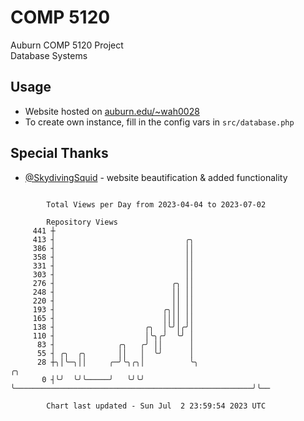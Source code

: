 # COMP 5120
Auburn COMP 5120 Project  
Database Systems

## Usage
- Website hosted on [auburn.edu/~wah0028](https://webhome.auburn.edu/~wah0028/)
- To create own instance, fill in the config vars in `src/database.php`

## Special Thanks
- [@SkydivingSquid](https://github.com/SkydivingSquid) - website beautification & added functionality

```

        Total Views per Day from 2023-04-04 to 2023-07-02

        Repository Views
     441 ┼
     413 ┤                             ╭╮
     386 ┤                             ││
     358 ┤                             ││
     331 ┤                             ││
     303 ┤                             ││
     276 ┤                          ╭╮ ││
     248 ┤                          ││ ││
     220 ┤                          ││ ││
     193 ┤                        ╭╮││ ││
     165 ┤                        ││││ ││
     138 ┤                    ╭╮  │╰╯│╭╯│
     110 ┤                    │╰╮╭╯  ╰╯ │
      83 ┤              ╭╮   ╭╯ ││      │
      55 ┤ ╭╮  ╭╮       ││   │  ╰╯      │
      28 ┼╮│╰─╮││     ╭─╯╰╮╭╮│          ╰╮                                                     ╭╮
       0 ┤╰╯  ╰╯╰─────╯   ╰╯╰╯           ╰─────────────────────────────────────────────────────╯╰──

        Chart last updated - Sun Jul  2 23:59:54 2023 UTC
        
```
